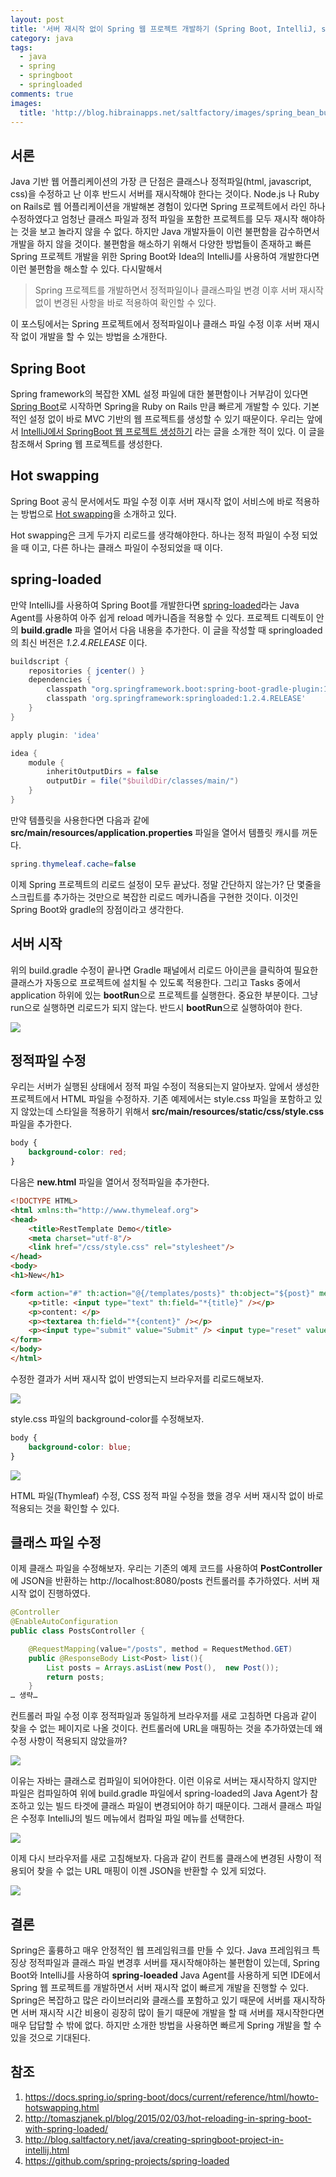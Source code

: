 ```yaml
---
layout: post
title: '서버 재시작 없이 Spring 웹 프로젝트 개발하기 (Spring Boot, IntelliJ, spring-loaded)'
category: java
tags:
  - java
  - spring
  - springboot
  - springloaded
comments: true
images:
  title: 'http://blog.hibrainapps.net/saltfactory/images/spring_bean_bud.jpg'
---
```



## 서론

Java 기반 웹 어플리케이션의 가장 큰 단점은 클래스나 정적파일(html, javascript, css)을 수정하고 난 이후 반드시 서버를 재시작해야 한다는 것이다. Node.js 나 Ruby on Rails로 웹 어플리케이션을 개발해본 경험이 있다면 Spring 프로젝트에서  라인 하나 수정하였다고 엄청난 클래스 파일과 정적 파일을 포함한 프로젝트를 모두 재시작 해야하는 것을 보고 놀라지 않을 수 없다. 하지만 Java 개발자들이 이런 불편함을 감수하면서 개발을 하지 않을 것이다. 불편함을 해소하기 위해서 다양한 방법들이 존재하고 빠른 Spring 프로젝트 개발을 위한 Spring Boot와 Idea의 IntelliJ를 사용하여 개발한다면 이런 불편함을 해소할 수 있다. 다시말해서

> Spring 프로젝트를 개발하면서 정적파일이나 클래스파일 변경 이후 서버 재시작 없이 변경된 사항을 바로 적용하여 확인할 수 있다.

이 포스팅에서는 Spring 프로젝트에서 정적파일이나 클래스 파일 수정 이후 서버 재시작 없이 개발을 할 수 있는 방법을 소개한다.

<!--more-->

## Spring Boot

Spring framework의 복잡한 XML 설정 파일에 대한 불편함이나 거부감이 있다면 [Spring Boot](http://projects.spring.io/spring-boot/)로 시작하면 Spring을 Ruby on Rails 만큼 빠르게 개발할 수 있다. 기본적인 설정 없이 바로 MVC 기반의 웹 프로젝트를 생성할 수 있기 때문이다. 우리는 앞에서 [IntelliJ에서 SpringBoot 웹 프로젝트 생성하기](http://blog.saltfactory.net/java/creating-springboot-project-in-intellij.html) 라는 글을 소개한 적이 있다. 이 글을 참조해서 Spring 웹 프로젝트를 생성한다.

## Hot swapping

Spring Boot 공식 문서에서도 파일 수정 이후 서버 재시작 없이 서비스에 바로 적용하는 방법으로 [Hot swapping](https://docs.spring.io/spring-boot/docs/current/reference/html/howto-hotswapping.html)을 소개하고 있다.

Hot swapping은 크게 두가지 리로드를 생각해야한다. 하나는 정적 파일이 수정 되었을 때 이고, 다른 하나는 클래스 파일이 수정되었을 때 이다.

## spring-loaded

만약 IntelliJ를 사용하여 Spring Boot를 개발한다면 [spring-loaded](https://github.com/spring-projects/spring-loaded)라는 Java Agent를 사용하여 아주 쉽게 reload 메카니즘을 적용할 수 있다. 프로젝트 디렉토이 안의 **build.gradle** 파을 열어서 다음 내용을 추가한다. 이 글을 작성할 때 springloaded의 최신 버전은 *1.2.4.RELEASE*  이다.

```groovy
buildscript {
    repositories { jcenter() }
    dependencies {
        classpath "org.springframework.boot:spring-boot-gradle-plugin:1.3.0.RELEASE"
        classpath 'org.springframework:springloaded:1.2.4.RELEASE'
    }
}

apply plugin: 'idea'

idea {
    module {
        inheritOutputDirs = false
        outputDir = file("$buildDir/classes/main/")
    }
}
```

만약 템플릿을 사용한다면 다음과 같에 **src/main/resources/application.properties** 파일을 열어서 템플릿 캐시를 꺼둔다.

```java
spring.thymeleaf.cache=false
```



이제 Spring 프로젝트의 리로드 설정이 모두 끝났다. 정말 간단하지 않는가? 단 몇줄을 스크립트를 추가하는 것만으로 복잡한 리로드 메카니즘을 구현한 것이다. 이것인 Spring Boot와 gradle의 장점이라고 생각한다.

## 서버 시작

위의 build.gradle 수정이 끝나면 Gradle 패널에서 리로드 아이콘을 클릭하여 필요한 클래스가 자동으로 프로젝트에 설치될 수 있도록 적용한다. 그리고 Tasks 중에서 application 하위에 있는 **bootRun**으로 프로젝트를 실행한다. 중요한 부분이다. 그냥 run으로 실행하면 리로드가 되지 않는다. 반드시 **bootRun**으로 실행하여야 한다.

![](http://blog.hibrainapps.net/saltfactory/images/4d704ed6-614c-41e1-8a25-b182d66d41e4)


## 정적파일 수정

우리는 서버가 실행된 상태에서 정적 파일 수정이 적용되는지 알아보자. 앞에서 생성한 프로젝트에서 HTML 파일을 수정하자. 기존 예제에서는 style.css 파일을 포함하고 있지 않았는데 스타일을 적용하기 위해서 **src/main/resources/static/css/style.css** 파일을 추가한다.

```css
body {
    background-color: red;
}
```
다음은 **new.html** 파일을 열어서 정적파일을 추가한다.

```html
<!DOCTYPE HTML>
<html xmlns:th="http://www.thymeleaf.org">
<head>
    <title>RestTemplate Demo</title>
    <meta charset="utf-8"/>
    <link href="/css/style.css" rel="stylesheet"/>
</head>
<body>
<h1>New</h1>

<form action="#" th:action="@{/templates/posts}" th:object="${post}" method="post">
    <p>title: <input type="text" th:field="*{title}" /></p>
    <p>content: </p>
    <p><textarea th:field="*{content}" /></p>
    <p><input type="submit" value="Submit" /> <input type="reset" value="Reset" /></p>
</form>
</body>
</html>
```

수정한 결과가 서버 재시작 없이 반영되는지 브라우저를 리로드해보자.

![](http://blog.hibrainapps.net/saltfactory/images/f759d640-768f-4218-9a20-15dc16b45005)

style.css 파일의 background-color를 수정해보자.

```css
body {
    background-color: blue;
}
```
![](http://blog.hibrainapps.net/saltfactory/images/6d375b34-e988-4eca-862f-c9595dd0a96d)

HTML 파일(Thymleaf) 수정, CSS 정적 파일 수정을 했을 경우 서버 재시작 없이 바로 적용되는 것을 확인할 수 있다.

## 클래스 파일 수정

이제 클래스 파일을 수정해보자. 우리는 기존의 예제 코드를 사용하여 **PostController** 에 JSON을 반환하는 http://localhost:8080/posts 컨트롤러를 추가하였다. 서버 재시작 없이 진행하였다.

```java
@Controller
@EnableAutoConfiguration
public class PostsController {

    @RequestMapping(value="/posts", method = RequestMethod.GET)
    public @ResponseBody List<Post> list(){
        List posts = Arrays.asList(new Post(),  new Post());
        return posts;
    }
… 생략…
```

컨트롤러 파일 수정 이후 정적파일과 동일하게 브라우저를 새로 고침하면 다음과 같이 찾을 수 없는 페이지로 나올 것이다. 컨트롤러에 URL을 매핑하는 것을 추가하였는데 왜 수정 사항이 적용되지 않았을까?

![](http://blog.hibrainapps.net/saltfactory/images/8335a5a9-a001-45c8-a05d-47b7c6581077)

이유는 자바는 클래스로 컴파일이 되어야한다. 이런 이유로 서버는 재시작하지 않지만 파일은 컴파일하여 위에 build.gradle 파일에서 spring-loaded의 Java Agent가 참조하고 있는 빌드 타겟에 클래스 파일이 변경되어야 하기 때문이다. 그래서 클래스 파일은 수정후 IntelliJ의 빌드 메뉴에서 컴파일 파일 메뉴를 선택한다.

![](http://blog.hibrainapps.net/saltfactory/images/42255043-9d5c-4e72-9f6c-79579d18ec0b)

이제 다시 브라우저를 새로 고침해보자. 다음과 같이 컨트롤 클래스에 변경된 사항이 적용되어 찾을 수 없는 URL 매핑이 이젠 JSON을 반환할 수 있게 되었다.

![](http://blog.hibrainapps.net/saltfactory/images/055162d9-fb9e-495f-9fee-f7a0e5ef784d)

## 결론

Spring은 훌륭하고 매우 안정적인 웹 프레임워크를 만들 수 있다. Java 프레임워크 특징상 정적파일과 클래스 파일 변경후 서버를 재시작해야하는 불편함이 있는데, Spring Boot와 IntelliJ를 사용하여 **spring-loeaded** Java Agent를 사용하게 되면 IDE에서 Spring 웹 프로젝트를 개발하면서 서버 재시작 없이 빠르게 개발을 진행할 수 있다. Spring은 복잡하고 많은 라이브러리와 클래스를 포함하고 있기 때문에 서버를 재시작하면 서버 재시작 시간 비용이 굉장히 많이 들기 때문에 개발을 할 때 서버를 재시작한다면 매우 답답할 수 밖에 없다. 하지만 소개한 방법을 사용하면 빠르게 Spring 개발을 할 수 있을 것으로 기대된다.

## 참조

1. https://docs.spring.io/spring-boot/docs/current/reference/html/howto-hotswapping.html
2. http://tomaszjanek.pl/blog/2015/02/03/hot-reloading-in-spring-boot-with-spring-loaded/
3. http://blog.saltfactory.net/java/creating-springboot-project-in-intellij.html
4. https://github.com/spring-projects/spring-loaded
